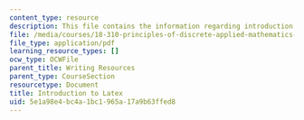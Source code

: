 ```yaml
---
content_type: resource
description: This file contains the information regarding introduction to laTeX.
file: /media/courses/18-310-principles-of-discrete-applied-mathematics-fall-2013/5e1a98e4bc4a1bc1965a17a9b63ffed8_MIT18_310F13_intro.pdf
file_type: application/pdf
learning_resource_types: []
ocw_type: OCWFile
parent_title: Writing Resources
parent_type: CourseSection
resourcetype: Document
title: Introduction to Latex
uid: 5e1a98e4-bc4a-1bc1-965a-17a9b63ffed8
---
```

